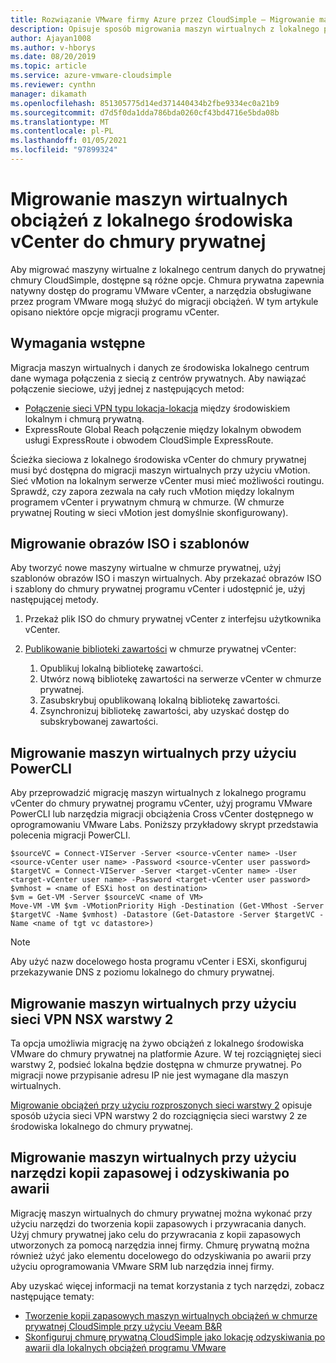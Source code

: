 ```yaml
---
title: Rozwiązanie VMware firmy Azure przez CloudSimple — Migrowanie maszyn wirtualnych obciążeń do chmury prywatnej
description: Opisuje sposób migrowania maszyn wirtualnych z lokalnego programu vCenter do CloudSimple prywatnej chmury vCenter
author: Ajayan1008
ms.author: v-hborys
ms.date: 08/20/2019
ms.topic: article
ms.service: azure-vmware-cloudsimple
ms.reviewer: cynthn
manager: dikamath
ms.openlocfilehash: 851305775d14ed371440434b2fbe9334ec0a21b9
ms.sourcegitcommit: d7d5f0da1dda786bda0260cf43bd4716e5bda08b
ms.translationtype: MT
ms.contentlocale: pl-PL
ms.lasthandoff: 01/05/2021
ms.locfileid: "97899324"
---
```

# <a name="migrate-workload-vms-from-on-premises-vcenter-to-private-cloud-vcenter-environment"></a>Migrowanie maszyn wirtualnych obciążeń z lokalnego środowiska vCenter do chmury prywatnej

Aby migrować maszyny wirtualne z lokalnego centrum danych do prywatnej chmury CloudSimple, dostępne są różne opcje.  Chmura prywatna zapewnia natywny dostęp do programu VMware vCenter, a narzędzia obsługiwane przez program VMware mogą służyć do migracji obciążeń. W tym artykule opisano niektóre opcje migracji programu vCenter.

## <a name="prerequisites"></a>Wymagania wstępne

Migracja maszyn wirtualnych i danych ze środowiska lokalnego centrum dane wymaga połączenia z siecią z centrów prywatnych.  Aby nawiązać połączenie sieciowe, użyj jednej z następujących metod:

* [Połączenie sieci VPN typu lokacja-lokacja](vpn-gateway.md#set-up-a-site-to-site-vpn-gateway) między środowiskiem lokalnym i chmurą prywatną.
* ExpressRoute Global Reach połączenie między lokalnym obwodem usługi ExpressRoute i obwodem CloudSimple ExpressRoute.

Ścieżka sieciowa z lokalnego środowiska vCenter do chmury prywatnej musi być dostępna do migracji maszyn wirtualnych przy użyciu vMotion.  Sieć vMotion na lokalnym serwerze vCenter musi mieć możliwości routingu.  Sprawdź, czy zapora zezwala na cały ruch vMotion między lokalnym programem vCenter i prywatnym chmurą w chmurze. (W chmurze prywatnej Routing w sieci vMotion jest domyślnie skonfigurowany).

## <a name="migrate-isos-and-templates"></a>Migrowanie obrazów ISO i szablonów

Aby tworzyć nowe maszyny wirtualne w chmurze prywatnej, użyj szablonów obrazów ISO i maszyn wirtualnych.  Aby przekazać obrazów ISO i szablony do chmury prywatnej programu vCenter i udostępnić je, użyj następującej metody.

1. Przekaż plik ISO do chmury prywatnej vCenter z interfejsu użytkownika vCenter.
2. [Publikowanie biblioteki zawartości](https://docs.vmware.com/en/VMware-vSphere/6.5/com.vmware.vsphere.vm_admin.doc/GUID-2A0F1C13-7336-45CE-B211-610D39A6E1F4.html) w chmurze prywatnej vCenter:

    1. Opublikuj lokalną bibliotekę zawartości.
    2. Utwórz nową bibliotekę zawartości na serwerze vCenter w chmurze prywatnej.
    3. Zasubskrybuj opublikowaną lokalną bibliotekę zawartości.
    4. Zsynchronizuj bibliotekę zawartości, aby uzyskać dostęp do subskrybowanej zawartości.

## <a name="migrate-vms-using-powercli"></a>Migrowanie maszyn wirtualnych przy użyciu PowerCLI

Aby przeprowadzić migrację maszyn wirtualnych z lokalnego programu vCenter do chmury prywatnej programu vCenter, użyj programu VMware PowerCLI lub narzędzia migracji obciążenia Cross vCenter dostępnego w oprogramowaniu VMware Labs.  Poniższy przykładowy skrypt przedstawia polecenia migracji PowerCLI.

```
$sourceVC = Connect-VIServer -Server <source-vCenter name> -User <source-vCenter user name> -Password <source-vCenter user password>
$targetVC = Connect-VIServer -Server <target-vCenter name> -User <target-vCenter user name> -Password <target-vCenter user password>
$vmhost = <name of ESXi host on destination>
$vm = Get-VM -Server $sourceVC <name of VM>
Move-VM -VM $vm -VMotionPriority High -Destination (Get-VMhost -Server $targetVC -Name $vmhost) -Datastore (Get-Datastore -Server $targetVC -Name <name of tgt vc datastore>)
```

> [!NOTE]
> Aby użyć nazw docelowego hosta programu vCenter i ESXi, skonfiguruj przekazywanie DNS z poziomu lokalnego do chmury prywatnej.

## <a name="migrate-vms-using-nsx-layer-2-vpn"></a>Migrowanie maszyn wirtualnych przy użyciu sieci VPN NSX warstwy 2

Ta opcja umożliwia migrację na żywo obciążeń z lokalnego środowiska VMware do chmury prywatnej na platformie Azure.  W tej rozciągniętej sieci warstwy 2, podsieć lokalna będzie dostępna w chmurze prywatnej.  Po migracji nowe przypisanie adresu IP nie jest wymagane dla maszyn wirtualnych.

[Migrowanie obciążeń przy użyciu rozproszonych sieci warstwy 2](migration-layer-2-vpn.md) opisuje sposób użycia sieci VPN warstwy 2 do rozciągnięcia sieci warstwy 2 ze środowiska lokalnego do chmury prywatnej.

## <a name="migrate-vms-using-backup-and-disaster-recovery-tools"></a>Migrowanie maszyn wirtualnych przy użyciu narzędzi kopii zapasowej i odzyskiwania po awarii

Migrację maszyn wirtualnych do chmury prywatnej można wykonać przy użyciu narzędzi do tworzenia kopii zapasowych i przywracania danych.  Użyj chmury prywatnej jako celu do przywracania z kopii zapasowych utworzonych za pomocą narzędzia innej firmy.  Chmurę prywatną można również użyć jako elementu docelowego do odzyskiwania po awarii przy użyciu oprogramowania VMware SRM lub narzędzia innej firmy.

Aby uzyskać więcej informacji na temat korzystania z tych narzędzi, zobacz następujące tematy:

* [Tworzenie kopii zapasowych maszyn wirtualnych obciążeń w chmurze prywatnej CloudSimple przy użyciu Veeam B&R](backup-workloads-veeam.md)
* [Skonfiguruj chmurę prywatną CloudSimple jako lokację odzyskiwania po awarii dla lokalnych obciążeń programu VMware](disaster-recovery-zerto.md)
